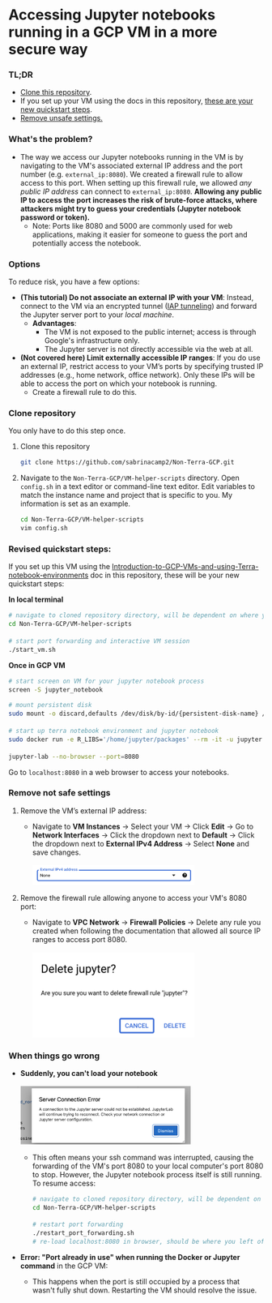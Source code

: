 # Accessing Jupyter notebooks running in a GCP VM in a more secure way

### TL;DR
- [Clone this repository](#clone).
- If you set up your VM using the docs in this repository, [these are your new quickstart steps](#revised-quickstart).
- [Remove unsafe settings.](#unsafe-settings) 
### What's the problem?
- The way we access our Jupyter notebooks running in the VM is by navigating to the VM's associated external IP address and the port number (e.g. `external_ip:8080`). We created a firewall rule to allow access to this port. When setting up this firewall rule, we allowed _any public IP address_ can connect to `external_ip:8080`. **Allowing any public IP to access the port increases the risk of brute-force attacks, where attackers might try to guess your credentials (Jupyter notebook password or token).**
	- Note: Ports like 8080 and 5000 are commonly used for web applications, making it easier for someone to guess the port and potentially access the notebook.
### Options
To reduce risk, you have a few options:
- **(This tutorial) Do not associate an external IP with your VM**: Instead, connect to the VM via an encrypted tunnel ([IAP tunneling](https://cloud.google.com/iap/docs/using-tcp-forwarding)) and forward the Jupyter server port to your _local machine_.
  - **Advantages**:
    - The VM is not exposed to the public internet; access is through Google's infrastructure only.
    - The Jupyter server is not directly accessible via the web at all. 
- **(Not covered here) Limit externally accessible IP ranges**: If you do use an external IP, restrict access to your VM’s ports by specifying trusted IP addresses (e.g., home network, office network). Only these IPs will be able to access the port on which your notebook is running.
	- Create a firewall rule to do this. 

### Clone repository<a name="clone"></a>
You only have to do this step once. 
1. Clone this repository
	```bash
	git clone https://github.com/sabrinacamp2/Non-Terra-GCP.git
	```
2. Navigate to the `Non-Terra-GCP/VM-helper-scripts` directory. Open `config.sh` in a text editor or command-line text editor. Edit variables to match the instance name and project that is specific to you. My information is set as an example.
	```bash
	cd Non-Terra-GCP/VM-helper-scripts
	vim config.sh
	```

### Revised quickstart steps:<a name="revised-quickstart"></a>
If you set up this VM using the [Introduction-to-GCP-VMs-and-using-Terra-notebook-environments](../Introduction-to-GCP-VMs-and-using-Terra-notebook-environments.md) doc in this repository, these will be your new quickstart steps:

**In local terminal**
```bash
# navigate to cloned repository directory, will be dependent on where you cloned it to
cd Non-Terra-GCP/VM-helper-scripts

# start port forwarding and interactive VM session
./start_vm.sh
```
**Once in GCP VM**
```bash
# start screen on VM for your jupyter notebook process
screen -S jupyter_notebook
```

```bash
# mount persistent disk
sudo mount -o discard,defaults /dev/disk/by-id/{persistent-disk-name} /mnt/disks/{folder-name}

# start up terra notebook environment and jupyter notebook
sudo docker run -e R_LIBS='/home/jupyter/packages' --rm -it -u jupyter -p 8080:8080 -v /mnt/disks/{folder-name}:/home/jupyter --entrypoint /bin/bash {terra-docker-image-path}

jupyter-lab --no-browser --port=8080
```

Go to `localhost:8080` in a web browser to access your notebooks. 

### Remove not safe settings<a name="unsafe-settings"></a>

1. Remove the VM’s external IP address:
    
    - Navigate to **VM Instances** -> Select your VM -> Click **Edit** -> Go to **Network Interfaces** -> Click the dropdown next to **Default** -> Click the dropdown next to **External IPv4 Address** -> Select **None** and save changes.<br><br>
	   <img src="../Attachments/remove_external.png" alt="remove_external" width = 70%)><br>
4. Remove the firewall rule allowing anyone to access your VM's 8080 port:
    
    - Navigate to **VPC Network** -> **Firewall Policies** -> Delete any rule you created when following the documentation that allowed all source IP ranges to access port 8080.<br><br>
	   <img src="../Attachments/delete_jupyter.png" alt="delete_jupyter" width = 70%)><br>



### When things go wrong
- **Suddenly, you can't load your notebook**<br><br>
	   <img src="../Attachments/connection_error.png" alt="connection_error" width = 70%)><br>
	- This often means your ssh command was interrupted, causing the forwarding of the VM's port 8080 to your local computer's port 8080 to stop. However, the Jupyter notebook process itself is still running. To resume access:
		```bash
		# navigate to cloned repository directory, will be dependent on where you cloned it to
		cd Non-Terra-GCP/VM-helper-scripts
		
		# restart port forwarding
		./restart_port_forwarding.sh
		# re-load localhost:8080 in browser, should be where you left off when connection broke
		```

- **Error: "Port already in use" when running the Docker or Jupyter command** in the GCP VM:  
	- This happens when the port is still occupied by a process that wasn't fully shut down. Restarting the VM should resolve the issue.